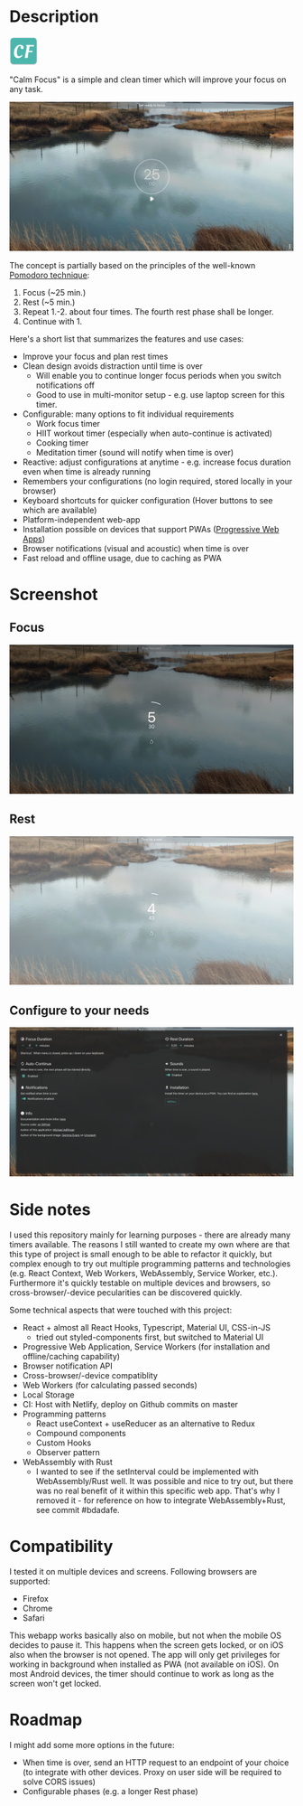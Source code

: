 # Description

![Demo picture](docs/icon-50x50.png)

"Calm Focus" is a simple and clean timer which will improve your focus on any task.

![Demo picture](docs/demo-initial-v3.png)

The concept is partially based on the principles of the well-known [Pomodoro technique](https://en.wikipedia.org/wiki/Pomodoro_Technique):

1. Focus (~25 min.)
2. Rest (~5 min.)
3. Repeat 1.-2. about four times. The fourth rest phase shall be longer.
4. Continue with 1.

Here's a short list that summarizes the features and use cases:

- Improve your focus and plan rest times
- Clean design avoids distraction until time is over
  - Will enable you to continue longer focus periods when you switch notifications off
  - Good to use in multi-monitor setup - e.g. use laptop screen for this timer.
- Configurable: many options to fit individual requirements
  - Work focus timer
  - HIIT workout timer (especially when auto-continue is activated)
  - Cooking timer
  - Meditation timer (sound will notify when time is over)
- Reactive: adjust configurations at anytime - e.g. increase focus duration even when time is already running
- Remembers your configurations (no login required, stored locally in your browser)
- Keyboard shortcuts for quicker configuration (Hover buttons to see which are available)
- Platform-independent web-app
- Installation possible on devices that support PWAs ([Progressive Web Apps](https://en.wikipedia.org/wiki/Progressive_web_application"))
- Browser notifications (visual and acoustic) when time is over
- Fast reload and offline usage, due to caching as PWA

# Screenshot

## Focus

![Demo picture](docs/demo-focus-v3.png)

## Rest

![Demo picture](docs/demo-rest-v3.png)

## Configure to your needs

![Demo picture](docs/demo-menu-v3.png)

# Side notes

I used this repository mainly for learning purposes - there are already many timers available. The reasons I still wanted to create my own where are that this type of project is small enough to be able to refactor it quickly, but complex enough to try out multiple programming patterns and technologies (e.g. React Context, Web Workers, WebAssembly, Service Worker, etc.). Furthermore it's quickly testable on multiple devices and browsers, so cross-browser/-device pecularities can be discovered quickly.

Some technical aspects that were touched with this project:

- React + almost all React Hooks, Typescript, Material UI, CSS-in-JS
  - tried out styled-components first, but switched to Material UI
- Progressive Web Application, Service Workers (for installation and offline/caching capability)
- Browser notification API
- Cross-browser/-device compatiblity
- Web Workers (for calculating passed seconds)
- Local Storage
- CI: Host with Netlify, deploy on Github commits on master
- Programming patterns
  - React useContext + useReducer as an alternative to Redux
  - Compound components
  - Custom Hooks
  - Observer pattern
- WebAssembly with Rust
  - I wanted to see if the setInterval could be implemented with WebAssembly/Rust well. It was possible and nice to try out, but there was no real benefit of it within this specific web app. That's why I removed it - for reference on how to integrate WebAssembly+Rust, see commit #bdadafe.

# Compatibility

I tested it on multiple devices and screens. Following browsers are supported:

- Firefox
- Chrome
- Safari

This webapp works basically also on mobile, but not when the mobile OS decides to pause it. This happens when the screen gets locked, or on iOS also when the browser is not opened. The app will only get privileges for working in background when installed as PWA (not available on iOS).
On most Android devices, the timer should continue to work as long as the screen won't get locked.

# Roadmap

I might add some more options in the future:

- When time is over, send an HTTP request to an endpoint of your choice (to integrate with other devices. Proxy on user side will be required to solve CORS issues)
- Configurable phases (e.g. a longer Rest phase)
